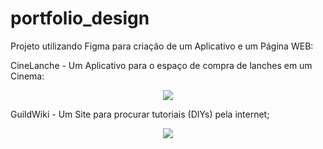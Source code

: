 # portfolio_design

Projeto utilizando Figma para criação de um Aplicativo e um Página WEB:

CineLanche - Um Aplicativo para o espaço de compra de lanches em um Cinema:

<center>
<img src="https://github.com/victorfxz/portfolio_design/blob/main/Fluxo/CineLanche.gif?raw=true" />
</center>
  
GuildWiki - Um Site para procurar tutoriais (DIYs) pela internet;

<center>
<img src="https://github.com/victorfxz/portfolio_design/blob/main/Fluxo/DIY.gif?raw=true" />
</center>
